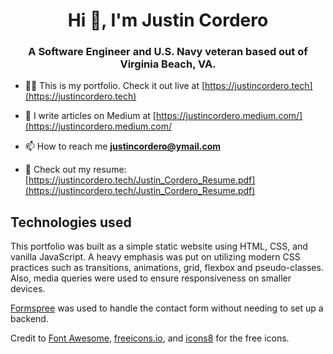 <h1 align="center">Hi 👋, I'm Justin Cordero</h1>
<h3 align="center">A Software Engineer and U.S. Navy veteran based out of Virginia Beach, VA.</h3>

- 👨‍💻 This is my portfolio. Check it out live at [https://justincordero.tech](https://justincordero.tech)

- 📝 I write articles on Medium at [https://justincordero.medium.com/](https://justincordero.medium.com/

- 📫 How to reach me **justincordero@ymail.com**

- 📄 Check out my resume: [https://justincordero.tech/Justin_Cordero_Resume.pdf](https://justincordero.tech/Justin_Cordero_Resume.pdf)

## Technologies used

This portfolio was built as a simple static website using HTML, CSS, and vanilla JavaScript. A heavy emphasis was put on utilizing modern CSS practices such as transitions, animations, grid, flexbox and pseudo-classes. Also, media queries were used to ensure responsiveness on smaller devices.  

[Formspree](https://formspree.io/) was used to handle the contact form without needing to set up a backend.  

Credit to [Font Awesome](https://fontawesome.com/), [freeicons.io](https://freeicons.io/), and [icons8](https://icons8.com/) for the free icons.
